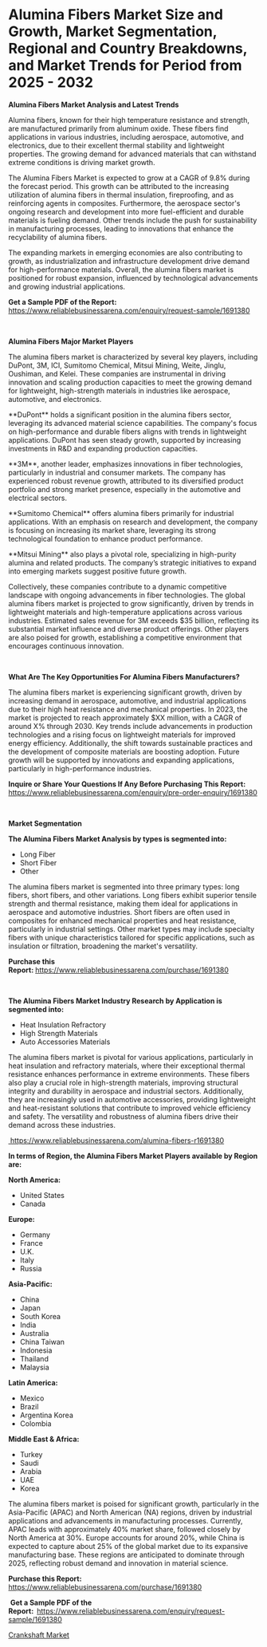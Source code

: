 <p><h1>Alumina Fibers Market Size and Growth, Market Segmentation, Regional and Country Breakdowns, and Market Trends for Period from 2025 -  2032</h1></p><p><strong>Alumina Fibers Market Analysis and Latest Trends</strong></p>
<p><p>Alumina fibers, known for their high temperature resistance and strength, are manufactured primarily from aluminum oxide. These fibers find applications in various industries, including aerospace, automotive, and electronics, due to their excellent thermal stability and lightweight properties. The growing demand for advanced materials that can withstand extreme conditions is driving market growth.</p><p>The Alumina Fibers Market is expected to grow at a CAGR of 9.8% during the forecast period. This growth can be attributed to the increasing utilization of alumina fibers in thermal insulation, fireproofing, and as reinforcing agents in composites. Furthermore, the aerospace sector's ongoing research and development into more fuel-efficient and durable materials is fueling demand. Other trends include the push for sustainability in manufacturing processes, leading to innovations that enhance the recyclability of alumina fibers.</p><p>The expanding markets in emerging economies are also contributing to growth, as industrialization and infrastructure development drive demand for high-performance materials. Overall, the alumina fibers market is positioned for robust expansion, influenced by technological advancements and growing industrial applications.</p></p>
<p><strong>Get a Sample PDF of the Report:&nbsp;</strong> <a href="https://www.reliablebusinessarena.com/enquiry/request-sample/1691380?utm_campaign=1891&utm_medium=2&utm_source=Github&utm_content=ia&utm_term=31032025&utm_id=alumina-fibers">https://www.reliablebusinessarena.com/enquiry/request-sample/1691380</a></p>
<p>&nbsp;</p>
<p><strong>Alumina Fibers Major Market Players</strong></p>
<p><p>The alumina fibers market is characterized by several key players, including DuPont, 3M, ICI, Sumitomo Chemical, Mitsui Mining, Weite, Jinglu, Oushiman, and Kelei. These companies are instrumental in driving innovation and scaling production capacities to meet the growing demand for lightweight, high-strength materials in industries like aerospace, automotive, and electronics.</p><p>**DuPont** holds a significant position in the alumina fibers sector, leveraging its advanced material science capabilities. The company's focus on high-performance and durable fibers aligns with trends in lightweight applications. DuPont has seen steady growth, supported by increasing investments in R&D and expanding production capacities.</p><p>**3M**, another leader, emphasizes innovations in fiber technologies, particularly in industrial and consumer markets. The company has experienced robust revenue growth, attributed to its diversified product portfolio and strong market presence, especially in the automotive and electrical sectors.</p><p>**Sumitomo Chemical** offers alumina fibers primarily for industrial applications. With an emphasis on research and development, the company is focusing on increasing its market share, leveraging its strong technological foundation to enhance product performance. </p><p>**Mitsui Mining** also plays a pivotal role, specializing in high-purity alumina and related products. The company’s strategic initiatives to expand into emerging markets suggest positive future growth.</p><p>Collectively, these companies contribute to a dynamic competitive landscape with ongoing advancements in fiber technologies. The global alumina fibers market is projected to grow significantly, driven by trends in lightweight materials and high-temperature applications across various industries. Estimated sales revenue for 3M exceeds $35 billion, reflecting its substantial market influence and diverse product offerings. Other players are also poised for growth, establishing a competitive environment that encourages continuous innovation.</p></p>
<p>&nbsp;</p>
<p><strong>What Are The Key Opportunities For Alumina Fibers Manufacturers?</strong></p>
<p><p>The alumina fibers market is experiencing significant growth, driven by increasing demand in aerospace, automotive, and industrial applications due to their high heat resistance and mechanical properties. In 2023, the market is projected to reach approximately $XX million, with a CAGR of around X% through 2030. Key trends include advancements in production technologies and a rising focus on lightweight materials for improved energy efficiency. Additionally, the shift towards sustainable practices and the development of composite materials are boosting adoption. Future growth will be supported by innovations and expanding applications, particularly in high-performance industries.</p></p>
<p><strong>Inquire or Share Your Questions If Any Before Purchasing This Report:</strong> <a href="https://www.reliablebusinessarena.com/enquiry/pre-order-enquiry/1691380?utm_campaign=1891&utm_medium=2&utm_source=Github&utm_content=ia&utm_term=31032025&utm_id=alumina-fibers">https://www.reliablebusinessarena.com/enquiry/pre-order-enquiry/1691380</a></p>
<p>&nbsp;</p>
<p><strong>Market Segmentation</strong></p>
<p><strong>The Alumina Fibers Market Analysis by types is segmented into:</strong></p>
<p><ul><li>Long Fiber</li><li>Short Fiber</li><li>Other</li></ul></p>
<p><p>The alumina fibers market is segmented into three primary types: long fibers, short fibers, and other variations. Long fibers exhibit superior tensile strength and thermal resistance, making them ideal for applications in aerospace and automotive industries. Short fibers are often used in composites for enhanced mechanical properties and heat resistance, particularly in industrial settings. Other market types may include specialty fibers with unique characteristics tailored for specific applications, such as insulation or filtration, broadening the market's versatility.</p></p>
<p><strong>Purchase this Report:&nbsp;</strong><a href="https://www.reliablebusinessarena.com/purchase/1691380?utm_campaign=1891&utm_medium=2&utm_source=Github&utm_content=ia&utm_term=31032025&utm_id=alumina-fibers">https://www.reliablebusinessarena.com/purchase/1691380</a></p>
<p>&nbsp;</p>
<p><strong>The Alumina Fibers Market Industry Research by Application is segmented into:</strong></p>
<p><ul><li>Heat Insulation Refractory</li><li>High Strength Materials</li><li>Auto Accessories Materials</li></ul></p>
<p><p>The alumina fibers market is pivotal for various applications, particularly in heat insulation and refractory materials, where their exceptional thermal resistance enhances performance in extreme environments. These fibers also play a crucial role in high-strength materials, improving structural integrity and durability in aerospace and industrial sectors. Additionally, they are increasingly used in automotive accessories, providing lightweight and heat-resistant solutions that contribute to improved vehicle efficiency and safety. The versatility and robustness of alumina fibers drive their demand across these industries.</p></p>
<p><a href="https://www.reliablebusinessarena.com/alumina-fibers-r1691380?utm_campaign=1891&utm_medium=2&utm_source=Github&utm_content=ia&utm_term=31032025&utm_id=alumina-fibers">&nbsp;https://www.reliablebusinessarena.com/alumina-fibers-r1691380</a></p>
<p><strong>In terms of Region, the Alumina Fibers Market Players available by Region are:</strong></p>
<p>
    <p> <strong> North America: </strong>
        <ul>
            <li>United States</li>
            <li>Canada</li>
        </ul>
        </p> 
    <p> <strong> Europe: </strong>
        <ul>
            <li>Germany</li>
            <li>France</li>
            <li>U.K.</li>
            <li>Italy</li>
            <li>Russia</li>
        </ul>
        </p> 
    <p> <strong> Asia-Pacific: </strong>
        <ul>
            <li>China</li>
            <li>Japan</li>
            <li>South Korea</li>
            <li>India</li>
            <li>Australia</li>
            <li>China Taiwan</li>
            <li>Indonesia</li>
            <li>Thailand</li>
            <li>Malaysia</li>
        </ul>
        </p> 
    <p> <strong> Latin America: </strong>
        <ul>
            <li>Mexico</li>
            <li>Brazil</li>
            <li>Argentina Korea</li>
            <li>Colombia</li>
        </ul>
        </p> 
    <p> <strong> Middle East & Africa: </strong>
        <ul>
            <li>Turkey</li>
            <li>Saudi</li>
            <li>Arabia</li>
            <li>UAE</li>
            <li>Korea</li>
        </ul>
    </p>
    </p>
<p><p>The alumina fibers market is poised for significant growth, particularly in the Asia-Pacific (APAC) and North American (NA) regions, driven by industrial applications and advancements in manufacturing processes. Currently, APAC leads with approximately 40% market share, followed closely by North America at 30%. Europe accounts for around 20%, while China is expected to capture about 25% of the global market due to its expansive manufacturing base. These regions are anticipated to dominate through 2025, reflecting robust demand and innovation in material science.</p></p>
<p><strong>Purchase this Report: </strong><a href="https://www.reliablebusinessarena.com/purchase/1691380?utm_campaign=1891&utm_medium=2&utm_source=Github&utm_content=ia&utm_term=31032025&utm_id=alumina-fibers">https://www.reliablebusinessarena.com/purchase/1691380</a></p>
<p>&nbsp;<strong>Get a Sample PDF of the Report:&nbsp;&nbsp;</strong><a href="https://www.reliablebusinessarena.com/enquiry/request-sample/1691380?utm_campaign=1891&utm_medium=2&utm_source=Github&utm_content=ia&utm_term=31032025&utm_id=alumina-fibers">https://www.reliablebusinessarena.com/enquiry/request-sample/1691380</a></p>
<p><strong></strong></p>
<p><p><a href="https://github.com/Krish2023na/Market-Research-Report-List-7/blob/main/crankshaft-market.md?utm_campaign=1891&utm_medium=2&utm_source=Github&utm_content=ia&utm_term=31032025&utm_id=alumina-fibers">Crankshaft Market</a></p></p>